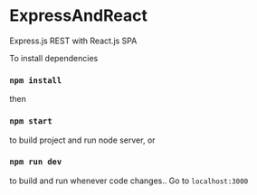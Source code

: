 # ExpressAndReact
Express.js REST with React.js SPA

To install dependencies
### `npm install`
then
### `npm start`
to build project and run node server, or
### `npm run dev`
to build and run whenever code changes..
Go to `localhost:3000`
